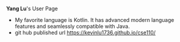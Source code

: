 **Yang Lu**'s User Page
- My favorite language is Kotlin. It has advanced modern language features and seamlessly compatible with Java.
- git hub published url https://kevinlu1736.github.io/cse110/
